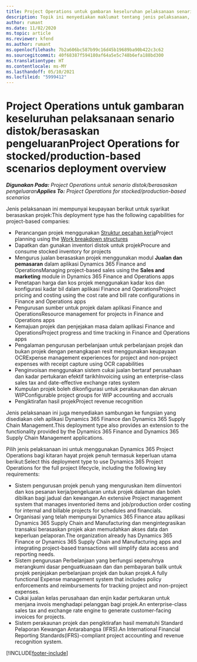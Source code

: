 ```yaml
---
title: Project Operations untuk gambaran keseluruhan pelaksanaan senario distok/berasaskan pengeluaran
description: Topik ini menyediakan maklumat tentang jenis pelaksanaan, Project Operations untuk senario distok/berasaskan pengeluaran.
author: rumant
ms.date: 11/02/2020
ms.topic: article
ms.reviewer: kfend
ms.author: rumant
ms.openlocfilehash: 7b2a606bc587b99c16d45b19689ba90b422c3c62
ms.sourcegitcommit: 40f68387f594180af64a5e5c748b6efa188bd300
ms.translationtype: HT
ms.contentlocale: ms-MY
ms.lasthandoff: 05/10/2021
ms.locfileid: "5999412"
---
```

# <a name="project-operations-for-stockedproduction-based-scenarios-deployment-overview"></a><span data-ttu-id="2751f-103">Project Operations untuk gambaran keseluruhan pelaksanaan senario distok/berasaskan pengeluaran</span><span class="sxs-lookup"><span data-stu-id="2751f-103">Project Operations for stocked/production-based scenarios deployment overview</span></span>

<span data-ttu-id="2751f-104">_**Digunakan Pada:** Project Operations untuk senario distok/berasaskan pengeluaran_</span><span class="sxs-lookup"><span data-stu-id="2751f-104">_**Applies To:** Project Operations for stocked/production-based scenarios_</span></span>


<span data-ttu-id="2751f-105">Jenis pelaksanaan ini mempunyai keupayaan berikut untuk syarikat berasaskan projek:</span><span class="sxs-lookup"><span data-stu-id="2751f-105">This deployment type has the following capabilities for project-based companies:</span></span>

- <span data-ttu-id="2751f-106">Perancangan projek menggunakan [Struktur pecahan kerja](work-breakdown-structures.md)</span><span class="sxs-lookup"><span data-stu-id="2751f-106">Project planning using the [Work breakdown structures](work-breakdown-structures.md)</span></span>
- <span data-ttu-id="2751f-107">Dapatkan dan gunakan inventori distok untuk projek</span><span class="sxs-lookup"><span data-stu-id="2751f-107">Procure and consume stocked inventory for projects</span></span>
- <span data-ttu-id="2751f-108">Mengurus jualan berasaskan projek menggunakan modul **Jualan dan pemasaran** dalam aplikasi Dynamics 365 Finance and Operations</span><span class="sxs-lookup"><span data-stu-id="2751f-108">Managing project-based sales using the **Sales and marketing** module in Dynamics 365 Finance and Operations apps</span></span>
- <span data-ttu-id="2751f-109">Penetapan harga dan kos projek menggunakan kadar kos dan konfigurasi kadar bil dalam aplikasi Finance and Operations</span><span class="sxs-lookup"><span data-stu-id="2751f-109">Project pricing and costing using the cost rate and bill rate configurations in Finance and Operations apps</span></span>
- <span data-ttu-id="2751f-110">Pengurusan sumber untuk projek dalam aplikasi Finance and Operations</span><span class="sxs-lookup"><span data-stu-id="2751f-110">Resource management for projects in Finance and Operations apps</span></span>
- <span data-ttu-id="2751f-111">Kemajuan projek dan penjejakan masa dalam aplikasi Finance and Operations</span><span class="sxs-lookup"><span data-stu-id="2751f-111">Project progress and time tracking in Finance and Operations apps</span></span>
- <span data-ttu-id="2751f-112">Pengalaman pengurusan perbelanjaan untuk perbelanjaan projek dan bukan projek dengan penangkapan resit menggunakan keupayaan OCR</span><span class="sxs-lookup"><span data-stu-id="2751f-112">Expense management experiences for project and non-project expenses with receipt capture using OCR capabilities</span></span>
- <span data-ttu-id="2751f-113">Penginvoisan menggunakan sistem cukai jualan bertaraf perusahaan dan kadar pertukaran efektif tarikh</span><span class="sxs-lookup"><span data-stu-id="2751f-113">Invoicing using an enterprise-class sales tax and date-effective exchange rates system</span></span>
- <span data-ttu-id="2751f-114">Kumpulan projek boleh dikonfigurasi untuk perakaunan dan akruan WIP</span><span class="sxs-lookup"><span data-stu-id="2751f-114">Configurable project groups for WIP accounting and accruals</span></span>
- <span data-ttu-id="2751f-115">Pengiktirafan hasil projek</span><span class="sxs-lookup"><span data-stu-id="2751f-115">Project revenue recognition</span></span>

<span data-ttu-id="2751f-116">Jenis pelaksanaan ini juga menyediakan sambungan ke fungsian yang disediakan oleh aplikasi Dynamics 365 Finance dan Dynamics 365 Supply Chain Management.</span><span class="sxs-lookup"><span data-stu-id="2751f-116">This deployment type also provides an extension to the functionality provided by the Dynamics 365 Finance and Dynamics 365 Supply Chain Management applications.</span></span>

<span data-ttu-id="2751f-117">Pilih jenis pelaksanaan ini untuk menggunakan Dynamics 365 Project Operations bagi kitaran hayat projek penuh termasuk keperluan utama berikut:</span><span class="sxs-lookup"><span data-stu-id="2751f-117">Select this deployment type to use Dynamics 365 Project Operations for the full project lifecycle, including the following key requirements:</span></span>

- <span data-ttu-id="2751f-118">Sistem pengurusan projek penuh yang menguruskan item diinventori dan kos pesanan kerja/pengeluaran untuk projek dalaman dan boleh dibilkan bagi jadual dan kewangan.</span><span class="sxs-lookup"><span data-stu-id="2751f-118">An extensive Project management system that manages inventoried items and job/production order costing for internal and billable projects for schedules and financials.</span></span>
- <span data-ttu-id="2751f-119">Organisasi yang telah mempunyai Dynamics 365 Finance atau aplikasi Dynamics 365 Supply Chain and Manufacturing dan mengintegrasikan transaksi berasaskan projek akan memudahkan akses data dan keperluan pelaporan.</span><span class="sxs-lookup"><span data-stu-id="2751f-119">The organization already has Dynamics 365 Finance or Dynamics 365 Supply Chain and Manufacturing apps and integrating project-based transactions will simplify data access and reporting needs.</span></span>
- <span data-ttu-id="2751f-120">Sistem pengurusan Perbelanjaan yang berfungsi sepenuhnya merangkumi dasar penguatkuasaan dan dan pembayaran balik untuk projek penjejakan perbelanjaan projek dan bukan projek.</span><span class="sxs-lookup"><span data-stu-id="2751f-120">A fully functional Expense management system that includes policy enforcements and reimbursements for tracking project and non-project expenses.</span></span>
- <span data-ttu-id="2751f-121">Cukai jualan kelas perusahaan dan enjin kadar pertukaran untuk menjana invois menghadapi pelanggan bagi projek.</span><span class="sxs-lookup"><span data-stu-id="2751f-121">An enterprise-class sales tax and exchange rate engine to generate customer-facing invoices for projects.</span></span>
- <span data-ttu-id="2751f-122">Sistem perakaunan projek dan pengiktirafan hasil mematuhi Standard Pelaporan Kewangan Antarabangsa (IFRS).</span><span class="sxs-lookup"><span data-stu-id="2751f-122">An International Financial Reporting Standards(IFRS)-compliant project accounting and revenue recognition system.</span></span>



[!INCLUDE[footer-include](../includes/footer-banner.md)]